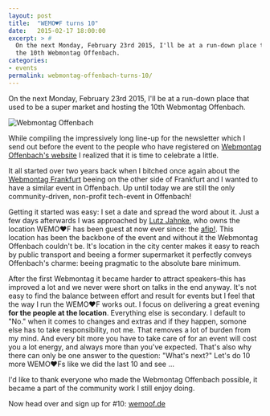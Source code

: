 ```yaml
---
layout: post
title:  "WEMO♥F turns 10"
date:   2015-02-17 18:00:00
excerpt: > #
  On the next Monday, February 23rd 2015, I'll be at a run-down place that used to be a super market and hosting 
  the 10th Webmontag Offenbach.
categories:
- events
permalink: webmontag-offenbach-turns-10/
---
```


On the next Monday, February 23rd 2015, I'll be at a run-down place that used to be a super market and hosting the 10th Webmontag Offenbach.

![Webmontag Offenbach](http://farm6.staticflickr.com/5330/9352013973_1d98f9506d_b.jpg)

While compiling the impressively long line-up for the newsletter which I send out before the event to the people who have registered on [Webmontag Offenbach's website](http://wemoof.de) I realized that it is time to celebrate a little.

It all started over two years back when I bitched once again about the [Webmontag Frankfurt](http://wmfra.de/) beeing on the other side of Frankfurt and I wanted to have a similar event in Offenbach. Up until today we are still the only community-driven, non-profit tech-event in Offenbach!

Getting it started was easy: I set a date and spread the word about it. Just a few days afterwards I was approached by [Lutz Jahnke](http://jahnkedesign.com/), who owns the location WEMO♥F has been guest at now ever since: the [afip!](http://www.afip-hessen.de/). This location has been the backbone of the event and without it the Webmontag Offenbach couldn't be. It's location in the city center makes it easy to reach by public transport and beeing a former supermarket it perfectly conveys Offenbach's charme: beeing pragmatic to the absolute bare minimum.

After the first Webmontag it became harder to attract speakers–this has improved a lot and we never were short on talks in the end anyway. It's not easy to find the balance between effort and result for events but I feel that the way I run the WEMO♥F  works out. I focus on delivering a great evening **for the people at the location**. Everything else is secondary. I default to "No." when it comes to changes and extras and if they happen, somone else has to take responsibility, not me. That removes a lot of burden from my mind. And every bit more you have to take care of for an event will cost you a lot energy, and always more than you've expected. That's also why there can only be one answer to the question: "What's next?" Let's do 10 more WEMO♥Fs like we did the last 10 and see …

I'd like to thank everyone who made the Webmontag Offenbach possible, it became a part of the community work I still enjoy doing.

Now head over and sign up for #10: [wemoof.de](http://wemoof.de/)
